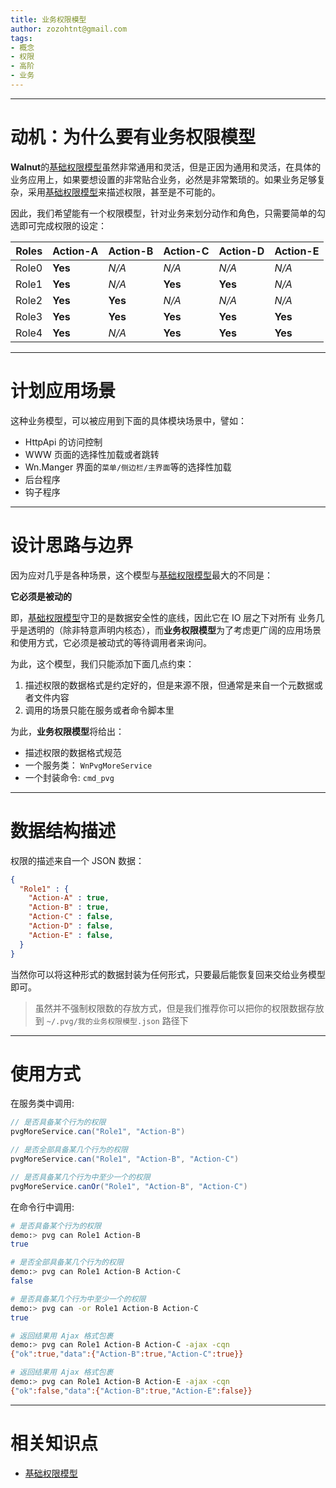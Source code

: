 ```yaml
---
title: 业务权限模型
author: zozohtnt@gmail.com
tags:
- 概念
- 权限
- 高阶
- 业务
---
```


--------------------------------------
# 动机：为什么要有业务权限模型

**Walnut**的[基础权限模型][c0-pvg]虽然非常通用和灵活，但是正因为通用和灵活，在具体的业务应用上，如果要想设置的非常贴合业务，必然是非常繁琐的。如果业务足够复杂，采用[基础权限模型][c0-pvg]来描述权限，甚至是不可能的。

因此，我们希望能有一个权限模型，针对业务来划分动作和角色，只需要简单的勾选即可完成权限的设定：

 Roles | Action-A | Action-B | Action-C | Action-D | Action-E 
-------|----------|----------|----------|----------|----------
 Role0 | **Yes**  | *N/A*    | *N/A*    | *N/A*    | *N/A*    
 Role1 | **Yes**  | *N/A*    | **Yes**  | **Yes**  | *N/A*    
 Role2 | **Yes**  | **Yes**  | *N/A*    | *N/A*    | *N/A*    
 Role3 | **Yes**  | **Yes**  | **Yes**  | **Yes**  | **Yes**  
 Role4 | **Yes**  | *N/A*    | **Yes**  | **Yes**  | **Yes**

--------------------------------------
# 计划应用场景

这种业务模型，可以被应用到下面的具体模块场景中，譬如：

- HttpApi 的访问控制
- WWW 页面的选择性加载或者跳转
- Wn.Manger 界面的`菜单/侧边栏/主界面`等的选择性加载
- 后台程序
- 钩子程序

--------------------------------------
# 设计思路与边界

因为应对几乎是各种场景，这个模型与[基础权限模型][c0-pvg]最大的不同是：

**它必须是被动的**

即，[基础权限模型][c0-pvg]守卫的是数据安全性的底线，因此它在 IO 层之下对所有
业务几乎是透明的（除非特意声明内核态），而**业务权限模型**为了考虑更广阔的应用场景和使用方式，它必须是被动式的等待调用者来询问。

为此，这个模型，我们只能添加下面几点约束：

1. 描述权限的数据格式是约定好的，但是来源不限，但通常是来自一个元数据或者文件内容
2. 调用的场景只能在服务或者命令脚本里

为此，**业务权限模型**将给出：

- 描述权限的数据格式规范
- 一个服务类： `WnPvgMoreService`
- 一个封装命令: `cmd_pvg`

--------------------------------------
# 数据结构描述

权限的描述来自一个 JSON 数据：

```json
{
  "Role1" : {
    "Action-A" : true,
    "Action-B" : true,
    "Action-C" : false,
    "Action-D" : false,
    "Action-E" : false,
  }
}
```

当然你可以将这种形式的数据封装为任何形式，只要最后能恢复回来交给业务模型即可。

> 虽然并不强制权限数的存放方式，但是我们推荐你可以把你的权限数据存放到 
> `~/.pvg/我的业务权限模型.json` 路径下

--------------------------------------
# 使用方式

在服务类中调用:

```java
// 是否具备某个行为的权限
pvgMoreService.can("Role1", "Action-B")

// 是否全部具备某几个行为的权限
pvgMoreService.can("Role1", "Action-B", "Action-C")

// 是否具备某几个行为中至少一个的权限
pvgMoreService.canOr("Role1", "Action-B", "Action-C")
```

在命令行中调用:

```bash
# 是否具备某个行为的权限
demo:> pvg can Role1 Action-B
true

# 是否全部具备某几个行为的权限
demo:> pvg can Role1 Action-B Action-C
false

# 是否具备某几个行为中至少一个的权限
demo:> pvg can -or Role1 Action-B Action-C
true

# 返回结果用 Ajax 格式包裹
demo:> pvg can Role1 Action-B Action-C -ajax -cqn
{"ok":true,"data":{"Action-B":true,"Action-C":true}}

# 返回结果用 Ajax 格式包裹
demo:> pvg can Role1 Action-B Action-E -ajax -cqn
{"ok":false,"data":{"Action-B":true,"Action-E":false}}
```

--------------------------------------
# 相关知识点

- [基础权限模型][c0-pvg]

[c0-pvg]: ../core-l0/c0-pvg-basic.md
[c2-pvg]: ../core-l2/c2-pvg-more.md